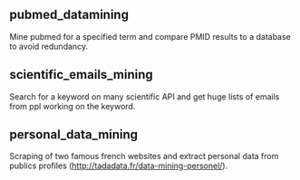 ## pubmed_datamining

Mine pubmed for a specified term and compare PMID results to a database to avoid redundancy.

## scientific_emails_mining

Search for a keyword on many scientific API and get huge lists of emails from ppl working on the keyword.

## personal_data_mining

Scraping of two famous french websites and extract personal data from publics profiles (http://tadadata.fr/data-mining-personel/).
